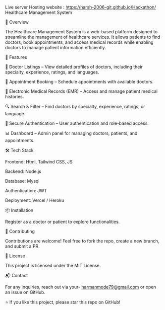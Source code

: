Live server Hosting website : https://harsh-2006-git.github.io/Hackathon/
Healthcare Management System

📌 Overview

The Healthcare Management System is a web-based platform designed to streamline the management of healthcare services. It allows patients to find doctors, book appointments, and access medical records while enabling doctors to manage patient information efficiently.

🚀 Features

🏥 Doctor Listings – View detailed profiles of doctors, including their specialty, experience, ratings, and languages.

📅 Appointment Booking – Schedule appointments with available doctors.

📄 Electronic Medical Records (EMR) – Access and manage patient medical histories.

🔍 Search & Filter – Find doctors by specialty, experience, ratings, or language.

🔐 Secure Authentication – User authentication and role-based access.

📊 Dashboard – Admin panel for managing doctors, patients, and appointments.

🛠️ Tech Stack

Frontend: Html, Tailwind CSS, JS

Backend: Node.js

Database: Mysql

Authentication: JWT

Deployment: Vercel / Heroku

📦 Installation

Register as a doctor or patient to explore functionalities.

🤝 Contributing

Contributions are welcome! Feel free to fork the repo, create a new branch, and submit a PR.

📜 License

This project is licensed under the MIT License.

📬 Contact

For any inquiries, reach out via your-  harmanmode79@gmail.com or open an issue on GitHub.

⭐ If you like this project, please star this repo on GitHub!
